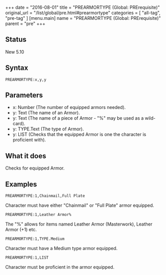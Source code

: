 +++
date = "2016-08-01"
title = "PREARMORTYPE (Global: PRErequisite)"
original_url = "/list/global/pre.html#prearmortype"
categories = [ "all-tag", "pre-tag" ]
[menu.main]
    name = "PREARMORTYPE (Global: PRErequisite)"
    parent = "pre"
+++

## Status

New 5.10

## Syntax

`PREARMORTYPE:x,y,y`

## Parameters

-   x: Number (The number of equipped armors needed).
-   y: Text (The name of an Armor).
-   y: Text (The name of a piece of Armor - "%" may be
    used as a wild-card).
-   y: TYPE.Text (The type of Armor).
-   y: LIST (Checks that the equipped Armor is one the
    character is proficient with).



What it does
------------

Checks for equipped Armor.

Examples
--------

`PREARMORTYPE:1,Chainmail,Full Plate`

Character must have either "Chainmail" or "Full Plate" armor equipped.

`PREARMORTYPE:1,Leather Armor%`

The "%" allows for items named Leather Armor (Masterwork), Leather Armor
(+1) etc.

`PREARMORTYPE:1,TYPE.Medium`

Character must have a Medium type armor equipped.

`PREARMORTYPE:1,LIST`

Character must be proficient in the armor equipped.

